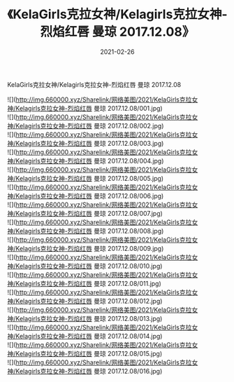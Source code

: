 ﻿---
layout: post
title:  《KelaGirls克拉女神/Kelagirls克拉女神-烈焰红唇 曼琼 2017.12.08》
date:   2021-02-26
img: http://img.660000.xyz/Sharelink/网络美图/2021/KelaGirls克拉女神/Kelagirls克拉女神-烈焰红唇 曼琼 2017.12.08/000.jpg
categories: [美女, 清纯, 唯美]
---

KelaGirls克拉女神/Kelagirls克拉女神-烈焰红唇 曼琼 2017.12.08

 ![](http://img.660000.xyz/Sharelink/网络美图/2021/KelaGirls克拉女神/Kelagirls克拉女神-烈焰红唇 曼琼 2017.12.08/001.jpg) <br>![](http://img.660000.xyz/Sharelink/网络美图/2021/KelaGirls克拉女神/Kelagirls克拉女神-烈焰红唇 曼琼 2017.12.08/002.jpg) <br>![](http://img.660000.xyz/Sharelink/网络美图/2021/KelaGirls克拉女神/Kelagirls克拉女神-烈焰红唇 曼琼 2017.12.08/003.jpg) <br>![](http://img.660000.xyz/Sharelink/网络美图/2021/KelaGirls克拉女神/Kelagirls克拉女神-烈焰红唇 曼琼 2017.12.08/004.jpg) <br>![](http://img.660000.xyz/Sharelink/网络美图/2021/KelaGirls克拉女神/Kelagirls克拉女神-烈焰红唇 曼琼 2017.12.08/005.jpg) <br>![](http://img.660000.xyz/Sharelink/网络美图/2021/KelaGirls克拉女神/Kelagirls克拉女神-烈焰红唇 曼琼 2017.12.08/006.jpg) <br>![](http://img.660000.xyz/Sharelink/网络美图/2021/KelaGirls克拉女神/Kelagirls克拉女神-烈焰红唇 曼琼 2017.12.08/007.jpg) <br>![](http://img.660000.xyz/Sharelink/网络美图/2021/KelaGirls克拉女神/Kelagirls克拉女神-烈焰红唇 曼琼 2017.12.08/008.jpg) <br>![](http://img.660000.xyz/Sharelink/网络美图/2021/KelaGirls克拉女神/Kelagirls克拉女神-烈焰红唇 曼琼 2017.12.08/009.jpg) <br>![](http://img.660000.xyz/Sharelink/网络美图/2021/KelaGirls克拉女神/Kelagirls克拉女神-烈焰红唇 曼琼 2017.12.08/010.jpg) <br>![](http://img.660000.xyz/Sharelink/网络美图/2021/KelaGirls克拉女神/Kelagirls克拉女神-烈焰红唇 曼琼 2017.12.08/011.jpg) <br>![](http://img.660000.xyz/Sharelink/网络美图/2021/KelaGirls克拉女神/Kelagirls克拉女神-烈焰红唇 曼琼 2017.12.08/012.jpg) <br>![](http://img.660000.xyz/Sharelink/网络美图/2021/KelaGirls克拉女神/Kelagirls克拉女神-烈焰红唇 曼琼 2017.12.08/013.jpg) <br>![](http://img.660000.xyz/Sharelink/网络美图/2021/KelaGirls克拉女神/Kelagirls克拉女神-烈焰红唇 曼琼 2017.12.08/014.jpg) <br>![](http://img.660000.xyz/Sharelink/网络美图/2021/KelaGirls克拉女神/Kelagirls克拉女神-烈焰红唇 曼琼 2017.12.08/015.jpg) <br>![](http://img.660000.xyz/Sharelink/网络美图/2021/KelaGirls克拉女神/Kelagirls克拉女神-烈焰红唇 曼琼 2017.12.08/016.jpg) <br>